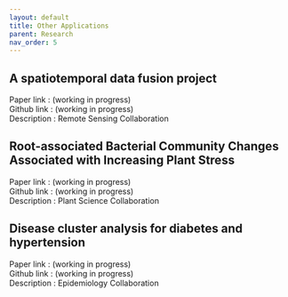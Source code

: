 ```yaml
---
layout: default
title: Other Applications
parent: Research
nav_order: 5
---
```


## A spatiotemporal data fusion project
Paper  link : (working in progress)\
Github link : (working in progress)\
Description : Remote Sensing Collaboration

## Root-associated Bacterial Community Changes Associated with Increasing Plant Stress
Paper  link : (working in progress)\
Github link : (working in progress)\
Description : Plant Science Collaboration

## Disease cluster analysis for diabetes and hypertension
Paper  link : (working in progress)\
Github link : (working in progress)\
Description : Epidemiology Collaboration

